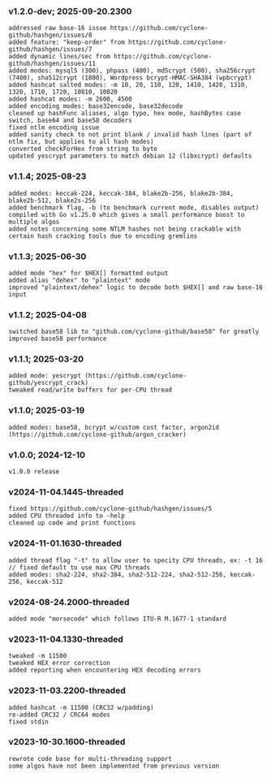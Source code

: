 ### v1.2.0-dev; 2025-09-20.2300
```
addressed raw base-16 issue https://github.com/cyclone-github/hashgen/issues/8
added feature: "keep-order" from https://github.com/cyclone-github/hashgen/issues/7
added dynamic lines/sec from https://github.com/cyclone-github/hashgen/issues/11
added modes: mysql5 (300), phpass (400), md5crypt (500), sha256crypt (7400), sha512crypt (1800), Wordpress bcrypt-HMAC-SHA384 (wpbcrypt)
added hashcat salted modes: -m 10, 20, 110, 120, 1410, 1420, 1310, 1320, 1710, 1720, 10810, 10820
added hashcat modes: -m 2600, 4500
added encoding modes: base32encode, base32decode
cleaned up hashFunc aliases, algo typo, hex mode, hashBytes case switch, base64 and base58 decoders
fixed ntlm encoding issue
added sanity check to not print blank / invalid hash lines (part of ntlm fix, but applies to all hash modes)
converted checkForHex from string to byte
updated yescrypt parameters to match debian 12 (libxcrypt) defaults
```
### v1.1.4; 2025-08-23
```
added modes: keccak-224, keccak-384, blake2b-256, blake2b-384, blake2b-512, blake2s-256
added benchmark flag, -b (to benchmark current mode, disables output)
compiled with Go v1.25.0 which gives a small performance boost to multiple algos
added notes concerning some NTLM hashes not being crackable with certain hash cracking tools due to encoding gremlins
```
### v1.1.3; 2025-06-30
```
added mode "hex" for $HEX[] formatted output
added alias "dehex" to "plaintext" mode
improved "plaintext/dehex" logic to decode both $HEX[] and raw base-16 input
```
### v1.1.2; 2025-04-08
```
switched base58 lib to "github.com/cyclone-github/base58" for greatly improved base58 performance
```
### v1.1.1; 2025-03-20
```
added mode: yescrypt (https://github.com/cyclone-github/yescrypt_crack)
tweaked read/write buffers for per-CPU thread
```
### v1.1.0; 2025-03-19
```
added modes: base58, bcrypt w/custom cost factor, argon2id (https://github.com/cyclone-github/argon_cracker)
```
### v1.0.0; 2024-12-10
```
v1.0.0 release
```
### v2024-11-04.1445-threaded
```
fixed https://github.com/cyclone-github/hashgen/issues/5
added CPU threaded info to -help
cleaned up code and print functions
```
### v2024-11-01.1630-threaded
```
added thread flag "-t" to allow user to specity CPU threads, ex: -t 16 // fixed default to use max CPU threads
added modes: sha2-224, sha2-384, sha2-512-224, sha2-512-256, keccak-256, keccak-512
```
### v2024-08-24.2000-threaded
```
added mode "morsecode" which follows ITU-R M.1677-1 standard
```
### v2023-11-04.1330-threaded
```
tweaked -m 11500
tweaked HEX error correction
added reporting when encountering HEX decoding errors
```
### v2023-11-03.2200-threaded
```
added hashcat -m 11500 (CRC32 w/padding)
re-added CRC32 / CRC64 modes
fixed stdin
```
### v2023-10-30.1600-threaded
```
rewrote code base for multi-threading support
some algos have not been implemented from previous version
```
